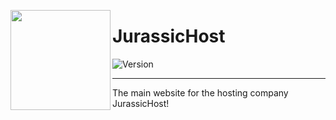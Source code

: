 <img src="https://jurassic.host/images/trex.png" align="left" height="160px"><h1>JurassicHost</h1>
  
![Version][version]
<br>

---
The main website for the hosting company JurassicHost!


[version]: https://img.shields.io/github/manifest-json/v/JurassicHost/Jurassic.Host?color=5F4DEF&style=flat-square